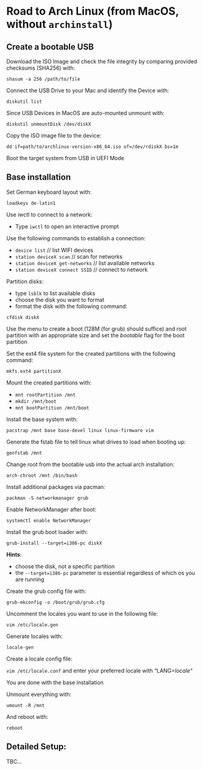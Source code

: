 # Road to Arch Linux (from MacOS, without `archinstall`)

## Create a bootable USB

Download the ISO Image and check the file integrity by comparing provided checksums (SHA256) with:

`shasum -a 256 /path/to/file`

Connect the USB Drive to your Mac and identify the Device with:

`diskutil list`

Since USB Devices in MacOS are auto-mounted unmount with:

`diskutil unmountDisk /dev/diskX`

Copy the ISO image file to the device:

`dd if=path/to/archlinux-version-x86_64.iso of=/dev/rdiskX bs=1m`

Boot the target system from USB in UEFI Mode

## Base installation

Set German keyboard layout with:

`loadkeys de-latin1`

Use iwctl to connect to a network:

- Type `iwctl` to open an interactive prompt

Use the following commands to establish a connection:

- `device list` // list WIFI devices
- `station deviceX scan` // scan for networks
- `station deviceX get-networks` // list available networks
- `station deviceX connect SSID` // connect to network

Partition disks:

- type `lsblk` to list available disks
- choose the disk you want to format
- format the disk with the following command:

`cfdisk diskX`

Use the menu to create a boot (128M (for grub) should suffice) and root partition with an appropriate size and set the *bootable* flag for the boot partition

Set the ext4 file system for the created partitions with the following command:

`mkfs.ext4 partitionX`

Mount the created partitions with:

- `mnt rootPartition /mnt`
- `mkdir /mnt/boot`
- `mnt bootPartition /mnt/boot`

Install the base system with:

`pacstrap /mnt base base-devel linux linux-firmware vim`

Generate the fstab file to tell linux what drives to load when booting up:

`genfstab /mnt`

Change root from the bootable usb into the actual arch installation:

`arch-chroot /mnt /bin/bash`

Install additional packages via pacman:

`packman -S networkmanager grub`

Enable NetworkManager after boot:

`systemctl enable NetworkManager`

Install the grub boot loader with:

`grub-install --target=i386-pc diskX`

**Hints**:
- choose the disk, not a specific partition
- the `--target=i386-pc` parameter is essential regardless of which os you are running

Create the grub config file with:

`grub-mkconfig -o /boot/grub/grub.cfg`

Uncomment the locales you want to use in the following file:

`vim /etc/locale.gen`

Generate locales with:

`locale-gen`

Create a locale config file:

`vim /etc/locale.conf` and enter your preferred locale with “LANG=*locale*“

You are done with the base installation

Unmount everything with:

`umount -R /mnt`

And reboot with:

`reboot`

## Detailed Setup:

TBC…
